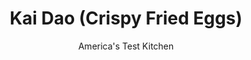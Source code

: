 ---
layout: ../../layouts/MarkdownPostLayout.astro
title: Kai Dao (Crispy Fried Eggs)
author: America's Test Kitchen
pubDate: 2023-03-15
description: "Make this ultrapopular, ultraflavorful Thai street food in your home kitchen."
image_url: https://res.cloudinary.com/hksqkdlah/image/upload/ar_1:1,c_fill,dpr_2.0,f_auto,fl_lossy.progressive.strip_profile,g_faces:auto,q_auto:low,w_344/SFS_PadGraPow_044_1_k8l7ea
tags: ["Side Dishes","Thai","Eggs","Vegetarian"]
calories: 551
protein: 6
carbohydrates: 
fats: 12
fiber: 
ingredients: ["4 , large eggs","½ cup, vegetable oil for frying"]
serves: 4
time: "15 minutes"
instructions: ["Line large plate with paper towels. Crack 1 egg into small bowl.","FOR A WOK: Add oil to 14-inch wok and heat over medium-high heat to 350 degrees. Add egg to oil and cook, gently swirling oil in wok and spooning some oil over egg white to cook it through, until egg is browned around edges and egg white is opaque, 30 to 60 seconds.","FOR A NONSTICK SKILLET: Add oil to 8-inch nonstick skillet and heat over medium-high heat to 350 degrees. Add egg to oil; cover; and cook until egg is browned around edges and egg white is opaque, 30 to 60 seconds.","Using thin spatula, transfer egg to prepared plate (tilting egg to drain off excess grease). Repeat with remaining 3 eggs, adjusting burner, if necessary, to maintain oil temperature between 325 and 350 degrees. Serve."]
nutrition: ["69 mg Potassium, K","99 mg Phosphorus, P","28 mg Calcium, Ca","6 mg Magnesium, Mg","71 mg Sodium, Na","12 g Total lipid (fat)","7 g Fatty acids, total monounsaturated","2 g Fatty acids, total polyunsaturated","1 µg Vitamin D (D2 + D3)","186 mg Cholesterol","2 g Fatty acids, total saturated","23 µg Folate, food","38 g Water","23 µg Folate, DFE","6 g Protein","2 mg Vitamin E (alpha-tocopherol)","80 µg Vitamin A, RAE","137 kcal Energy","551 calories"]
notes: "To take the temperature of the oil, we suggest tilting the wok or skillet slightly so that the oil pools on one side."
---